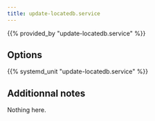 ```yaml
---
title: update-locatedb.service
---
```


{{% provided_by "update-locatedb.service" %}}

## Options

{{% systemd_unit "update-locatedb.service" %}}

## Additionnal notes

Nothing here.